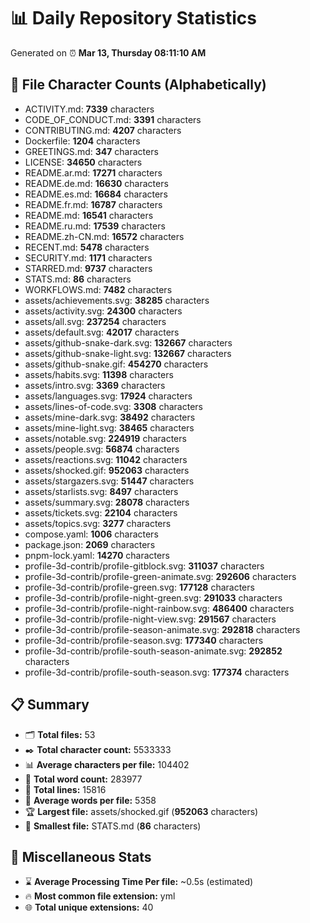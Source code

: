# 📊 Daily Repository Statistics
Generated on ⏰ **Mar 13, Thursday 08:11:10 AM**

## 📂 File Character Counts (Alphabetically)
- ACTIVITY.md: **7339** characters
- CODE_OF_CONDUCT.md: **3391** characters
- CONTRIBUTING.md: **4207** characters
- Dockerfile: **1204** characters
- GREETINGS.md: **347** characters
- LICENSE: **34650** characters
- README.ar.md: **17271** characters
- README.de.md: **16630** characters
- README.es.md: **16684** characters
- README.fr.md: **16787** characters
- README.md: **16541** characters
- README.ru.md: **17539** characters
- README.zh-CN.md: **16572** characters
- RECENT.md: **5478** characters
- SECURITY.md: **1171** characters
- STARRED.md: **9737** characters
- STATS.md: **86** characters
- WORKFLOWS.md: **7482** characters
- assets/achievements.svg: **38285** characters
- assets/activity.svg: **24300** characters
- assets/all.svg: **237254** characters
- assets/default.svg: **42017** characters
- assets/github-snake-dark.svg: **132667** characters
- assets/github-snake-light.svg: **132667** characters
- assets/github-snake.gif: **454270** characters
- assets/habits.svg: **11398** characters
- assets/intro.svg: **3369** characters
- assets/languages.svg: **17924** characters
- assets/lines-of-code.svg: **3308** characters
- assets/mine-dark.svg: **38492** characters
- assets/mine-light.svg: **38465** characters
- assets/notable.svg: **224919** characters
- assets/people.svg: **56874** characters
- assets/reactions.svg: **11042** characters
- assets/shocked.gif: **952063** characters
- assets/stargazers.svg: **51447** characters
- assets/starlists.svg: **8497** characters
- assets/summary.svg: **28078** characters
- assets/tickets.svg: **22104** characters
- assets/topics.svg: **3277** characters
- compose.yaml: **1006** characters
- package.json: **2069** characters
- pnpm-lock.yaml: **14270** characters
- profile-3d-contrib/profile-gitblock.svg: **311037** characters
- profile-3d-contrib/profile-green-animate.svg: **292606** characters
- profile-3d-contrib/profile-green.svg: **177128** characters
- profile-3d-contrib/profile-night-green.svg: **291033** characters
- profile-3d-contrib/profile-night-rainbow.svg: **486400** characters
- profile-3d-contrib/profile-night-view.svg: **291567** characters
- profile-3d-contrib/profile-season-animate.svg: **292818** characters
- profile-3d-contrib/profile-season.svg: **177340** characters
- profile-3d-contrib/profile-south-season-animate.svg: **292852** characters
- profile-3d-contrib/profile-south-season.svg: **177374** characters

## 📋 Summary
- 🗂️ **Total files:** 53
- ✒️ **Total character count:** 5533333
- 📊 **Average characters per file:** 104402
- 📝 **Total word count:** 283977
- 🧾 **Total lines:** 15816
- 📐 **Average words per file:** 5358
- 🏆 **Largest file:** assets/shocked.gif (**952063** characters)
- 🥉 **Smallest file:** STATS.md (**86** characters)

## 🌟 Miscellaneous Stats
- ⌛ **Average Processing Time Per file:** ~0.5s (estimated)
- 🔥 **Most common file extension:** yml
- 🌐 **Total unique extensions:** 40
